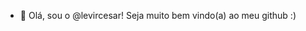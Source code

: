 - 👋 Olá, sou o  @levircesar! Seja muito bem vindo(a) ao meu github :)

<!---
levircesar/levircesar is a ✨ special ✨ repository because its `README.md` (this file) appears on your GitHub profile.
You can click the Preview link to take a look at your changes.
--->
